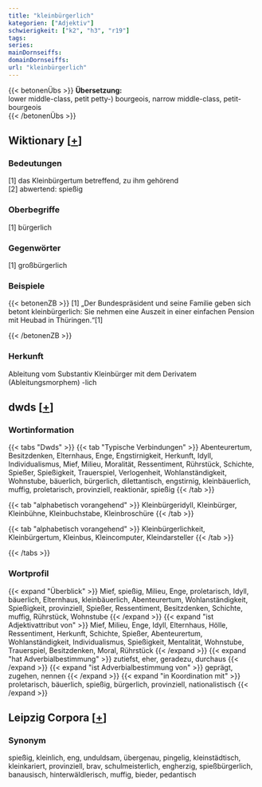 ```yaml
---
title: "kleinbürgerlich"
kategorien: ["Adjektiv"]
schwierigkeit: ["k2", "h3", "r19"]
tags:
series:
mainDornseiffs:
domainDornseiffs:
url: "kleinbürgerlich"
---
```


{{< betonenÜbs >}}
**Übersetzung:**  
lower middle-class, petit petty-) bourgeois, narrow middle-class, petit- bourgeois  
{{< /betonenÜbs >}}

## Wiktionary [[+](https://de.wiktionary.org/wiki/kleinbürgerlich)]

### Bedeutungen
[1] das Kleinbürgertum betreffend, zu ihm gehörend  
[2] abwertend: spießig  

### Oberbegriffe
[1] bürgerlich  

### Gegenwörter
[1] großbürgerlich  

### Beispiele
{{< betonenZB >}}
[1] „Der Bundespräsident und seine Familie geben sich betont kleinbürgerlich: Sie nehmen eine Auszeit in einer einfachen Pension mit Heubad in Thüringen.“[1]  

{{< /betonenZB >}}
### Herkunft
Ableitung vom Substantiv Kleinbürger mit dem Derivatem (Ableitungsmorphem) -lich  



## dwds [[+](https://www.dwds.de/wb/kleinbürgerlich)]

### Wortinformation
{{< tabs "Dwds" >}}
{{< tab "Typische Verbindungen" >}}
Abenteurertum, Besitzdenken, Elternhaus, Enge, Engstirnigkeit, Herkunft, Idyll, Individualismus, Mief, Milieu, Moralität, Ressentiment, Rührstück, Schichte, Spießer, Spießigkeit, Trauerspiel, Verlogenheit, Wohlanständigkeit, Wohnstube, bäuerlich, bürgerlich, dilettantisch, engstirnig, kleinbäuerlich, muffig, proletarisch, provinziell, reaktionär, spießig
{{< /tab >}}

{{< tab "alphabetisch vorangehend" >}}
Kleinbürgeridyll, Kleinbürger, Kleinbühne, Kleinbuchstabe, Kleinbroschüre
{{< /tab >}}

{{< tab "alphabetisch vorangehend" >}}
Kleinbürgerlichkeit, Kleinbürgertum, Kleinbus, Kleincomputer, Kleindarsteller
{{< /tab >}}

{{< /tabs >}}

### Wortprofil
{{< expand "Überblick" >}} Mief, spießig, Milieu, Enge, proletarisch, Idyll, bäuerlich, Elternhaus, kleinbäuerlich, Abenteurertum, Wohlanständigkeit, Spießigkeit, provinziell, Spießer, Ressentiment, Besitzdenken, Schichte, muffig, Rührstück, Wohnstube {{< /expand >}}
{{< expand "ist Adjektivattribut von" >}} Mief, Milieu, Enge, Idyll, Elternhaus, Hölle, Ressentiment, Herkunft, Schichte, Spießer, Abenteurertum, Wohlanständigkeit, Individualismus, Spießigkeit, Mentalität, Wohnstube, Trauerspiel, Besitzdenken, Moral, Rührstück {{< /expand >}}
{{< expand "hat Adverbialbestimmung" >}} zutiefst, eher, geradezu, durchaus {{< /expand >}}
{{< expand "ist Adverbialbestimmung von" >}} geprägt, zugehen, nennen {{< /expand >}}
{{< expand "in Koordination mit" >}} proletarisch, bäuerlich, spießig, bürgerlich, provinziell, nationalistisch {{< /expand >}}

## Leipzig Corpora [[+](https://corpora.uni-leipzig.de/en/res?word=kleinbürgerlich&corpusId=deu_newscrawl-public_2018)]


### Synonym
spießig, kleinlich, eng, unduldsam, übergenau, pingelig, kleinstädtisch, kleinkariert, provinziell, brav, schulmeisterlich, engherzig, spießbürgerlich, banausisch, hinterwäldlerisch, muffig, bieder, pedantisch

